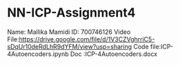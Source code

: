 # NN-ICP-Assignment4
Name: Mallika Mamidi ID: 700746126 Video File:https://drive.google.com/file/d/1V3CZVghrriC5-sDqUr10deRdLhR9dYFM/view?usp=sharing  Code file:ICP-4Autoencoders.ipynb  Doc :ICP-4Autoencoders.docx
